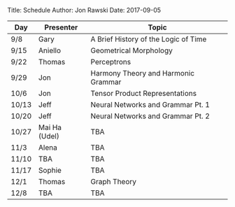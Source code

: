 ﻿Title: Schedule
Author: Jon Rawski
Date: 2017-09-05


| Day   | Presenter          | Topic                                                  |
|-------|--------------------|--------------------------------------------------------|
| 9/8   | Gary               | A Brief History of the Logic of Time                   |
| 9/15  | Aniello            | Geometrical Morphology                                 |
| 9/22  | Thomas             | Perceptrons                                            |
| 9/29  | Jon                | Harmony Theory and Harmonic Grammar                    |
| 10/6  | Jon                | Tensor Product Representations                         |
| 10/13 | Jeff               | Neural Networks and Grammar Pt. 1                      |
| 10/20 | Jeff               | Neural Networks and Grammar Pt. 2                      |
| 10/27 | Mai Ha (Udel)      | TBA                                                    |
| 11/3  | Alena              | TBA                                                    |
| 11/10 | TBA                | TBA                                                    |
| 11/17 | Sophie             | TBA                                                    |
| 12/1  | Thomas             | Graph Theory                                           |
| 12/8  | TBA                | TBA                                                    |